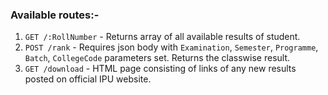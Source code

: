 ### Available routes:-
1. `GET /:RollNumber` - Returns array of all available results of student. 
2. `POST /rank` - Requires json body with `Examination`, `Semester`, `Programme`, `Batch`, `CollegeCode` parameters set.
                  Returns the classwise result.
2. `GET /download` - HTML page consisting of links of any new results posted on official IPU website.  